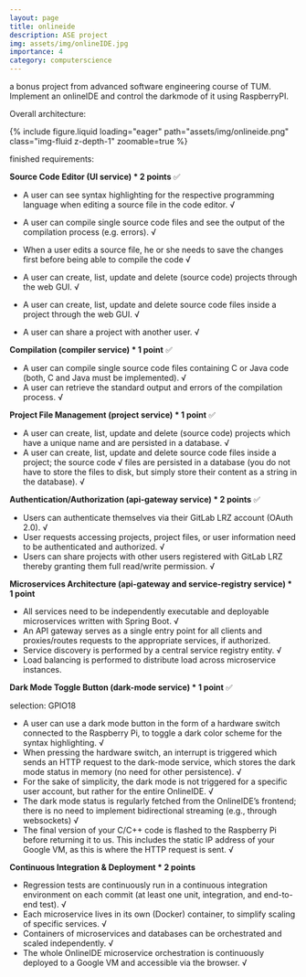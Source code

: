 ```yaml
---
layout: page
title: onlineide
description: ASE project
img: assets/img/onlineIDE.jpg
importance: 4
category: computerscience
---
```


a bonus project from advanced software engineering course of TUM. Implement an onlineIDE and control the darkmode of it using RaspberryPI.

Overall architecture:
<div class="col-sm mt-3 mt-md-0">
   {% include figure.liquid loading="eager" path="assets/img/onlineide.png" class="img-fluid z-depth-1" zoomable=true %}
</div>

finished requirements:

**Source Code Editor (UI service) * 2 points** ✅
- A user can see syntax highlighting for the respective programming language when editing a
source file in the code editor.  √
* A user can compile single source code files and see the output of the compilation process (e.g. errors). √
* When a user edits a source file, he or she needs to save the changes first before being able to compile the code √

* A user can create, list, update and delete (source code) projects through the web GUI. √
* A user can create, list, update and delete source code files inside a project through the web GUI. √
* A user can share a project with another user. √

**Compilation (compiler service) * 1 point** ✅
* A user can compile single source code files containing C or Java code (both, C and Java must be
implemented). √
* A user can retrieve the standard output and errors of the compilation process. √

**Project File Management (project service) * 1 point** ✅
* A user can create, list, update and delete (source code) projects which have a unique name and are persisted in a database. √
* A user can create, list, update and delete source code files inside a project; the source code √
files are persisted in a database (you do not have to store the files to disk, but simply store their
content as a string in the database). √

**Authentication/Authorization (api-gateway service) * 2 points**  ✅
* Users can authenticate themselves via their GitLab LRZ account (OAuth 2.0). √
* User requests accessing projects, project files, or user information need to be authenticated and
authorized. √
* Users can share projects with other users registered with GitLab LRZ thereby granting them full
read/write permission. √

**Microservices Architecture (api-gateway and service-registry service) * 1 point** 
* All services need to be independently executable and deployable microservices written with
Spring Boot. √
* An API gateway serves as a single entry point for all clients and proxies/routes requests to the
appropriate services, if authorized.
* Service discovery is performed by a central service registry entity. √
* Load balancing is performed to distribute load across microservice instances.

**Dark Mode Toggle Button (dark-mode service) * 1 point** ✅

selection: GPIO18

* A user can use a dark mode button in the form of a hardware switch connected to the Raspberry
Pi, to toggle a dark color scheme for the syntax highlighting. √
* When pressing the hardware switch, an interrupt is triggered which sends an HTTP request to the
dark-mode service, which stores the dark mode status in memory (no need for other persistence). √
* For the sake of simplicity, the dark mode is not triggered for a specific user account, but rather for
the entire OnlineIDE. √
* The dark mode status is regularly fetched from the OnlineIDE’s frontend; there is no need to
implement bidirectional streaming (e.g., through websockets) √
* The final version of your C/C++ code is flashed to the Raspberry Pi before returning it to us. This
includes the static IP address of your Google VM, as this is where the HTTP request is sent. √

**Continuous Integration & Deployment * 2 points**
* Regression tests are continuously run in a continuous integration environment on each commit
(at least one unit, integration, and end-to-end test). √
* Each microservice lives in its own (Docker) container, to simplify scaling of specific services. √
* Containers of microservices and databases can be orchestrated and scaled independently. √
* The whole OnlineIDE microservice orchestration is continuously deployed to a Google VM and
accessible via the browser. √